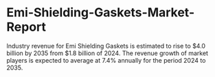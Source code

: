 # Emi-Shielding-Gaskets-Market-Report
Industry revenue for Emi Shielding Gaskets is estimated to rise to $4.0 billion by 2035 from $1.8 billion of 2024. The revenue growth of market players is expected to average at 7.4% annually for the period 2024 to 2035.
